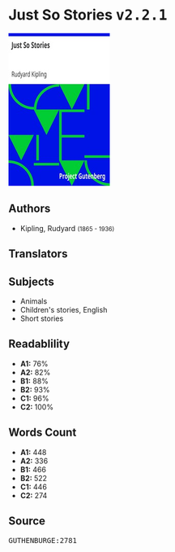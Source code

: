 # Just So Stories <kbd>v2.2.1</kbd>

![](./cover.medium.jpg "")

## Authors


 - Kipling, Rudyard <small>(1865 - 1936)</small>

## Translators



## Subjects


 - Animals
 - Children's stories, English
 - Short stories

## Readablility


 - **A1:** 76%
 - **A2:** 82%
 - **B1:** 88%
 - **B2:** 93%
 - **C1:** 96%
 - **C2:** 100%

## Words Count


 - **A1:** 448
 - **A2:** 336
 - **B1:** 466
 - **B2:** 522
 - **C1:** 446
 - **C2:** 274

## Source


<kbd>GUTHENBURGE:2781</kbd>
